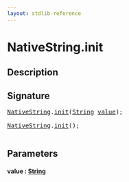 ```yaml
---
layout: stdlib-reference
---
```


# NativeString\.init

## Description





## Signature 

<pre>
<a href="index.html" class="code_type">NativeString</a>.<a href="init.html">init</a>(<a href="../string-0/index.html" class="code_type">String</a> <a href="init.html#decl-value" class="code_param">value</a>);

<a href="index.html" class="code_type">NativeString</a>.<a href="init.html">init</a>();

</pre>

## Parameters

####  <a id="decl-value"></a>value  : [String](../string-0/index.html)

